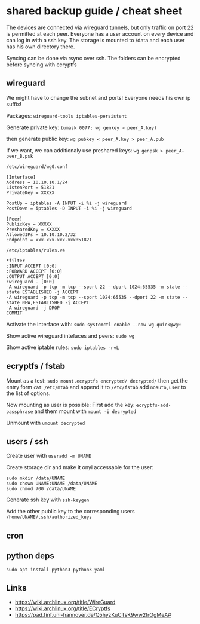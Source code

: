 # shared backup guide / cheat sheet

The devices are connected via wireguard tunnels, but only traffic on port 22 is 
permitted at each peer.
Everyone has a user account on every device and can log in with a ssh key.
The storage is mounted to /data and each user has his own directory there.

Syncing can be done via rsync over ssh. The folders can be encrypted before 
syncing with ecryptfs


## wireguard

We might have to change the subnet and ports!
Everyone needs his own ip suffix!

Packages: ```wireguard-tools iptables-persistent```

Generate private key: ```(umask 0077; wg genkey > peer_A.key)```

then generate public key: ```wg pubkey < peer_A.key > peer_A.pub```

If we want, we can additionaly use preshared keys: ```wg genpsk > peer_A-peer_B.psk```

```
/etc/wireguard/wg0.conf

[Interface]
Address = 10.10.10.1/24
ListenPort = 51821
PrivateKey = XXXXX

PostUp = iptables -A INPUT -i %i -j wireguard
PostDown = iptables -D INPUT -i %i -j wireguard

[Peer]
PublicKey = XXXXX
PresharedKey = XXXXX
AllowedIPs = 10.10.10.2/32
Endpoint = xxx.xxx.xxx.xxx:51821
```


```
/etc/iptables/rules.v4

*filter
:INPUT ACCEPT [0:0]
:FORWARD ACCEPT [0:0]
:OUTPUT ACCEPT [0:0]
:wireguard - [0:0]
-A wireguard -p tcp -m tcp --sport 22 --dport 1024:65535 -m state --state ESTABLISHED -j ACCEPT
-A wireguard -p tcp -m tcp --sport 1024:65535 --dport 22 -m state --state NEW,ESTABLISHED -j ACCEPT
-A wireguard -j DROP
COMMIT
```

Activate the interface with: ```sudo systemctl enable --now wg-quick@wg0```

Show active wireguard intefaces and peers: ```sudo wg```

Show active iptable rules: ```sudo iptables -nvL```

## ecryptfs / fstab

Mount as a test: ```sudo mount.ecryptfs encrypted/ decrypted/```
then get the entry form ```cat /etc/mtab``` and append it to ```/etc/fstab```
add ```noauto,user``` to the list of options.

Now mounting as user is possible:
First add the key: ```ecryptfs-add-passphrase``` and them mount with ```mount -i decrypted```

Unmount with ```umount decrypted```

## users / ssh 

Create user with ```useradd -m UNAME```

Create storage dir and make it onyl accessable for the user: 
```
sudo mkdir /data/UNAME
sudo chown UNAME:UNAME /data/UNAME
sudo chmod 700 /data/UNAME
``` 

Generate ssh key with ```ssh-keygen```

Add the other public key to the corresponding users ```/home/UNAME/.ssh/authorized_keys```

## cron

## python deps

```sudo apt install python3 python3-yaml```

## Links
- https://wiki.archlinux.org/title/WireGuard
- https://wiki.archlinux.org/title/ECryptfs
- https://pad.finf.uni-hannover.de/Q5hyzKuCTsK9ww2trOgMeA#
